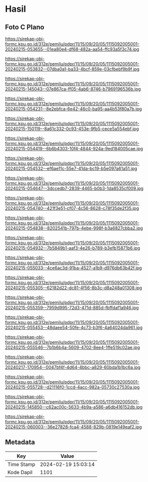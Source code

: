 # Hasil

## Foto C Plano

https://sirekap-obj-formc.kpu.go.id/312e/pemilu/pdpr/11/15/09/20/05/1115092005001-20240215-053655--01ea80e4-df68-482a-aa54-ffc93a5f3c74.jpg

https://sirekap-obj-formc.kpu.go.id/312e/pemilu/pdpr/11/15/09/20/05/1115092005001-20240215-053832--07dba0a1-ba33-4bcf-859e-03cfbebf9b9f.jpg

https://sirekap-obj-formc.kpu.go.id/312e/pemilu/pdpr/11/15/09/20/05/1115092005001-20240215-145043--07e867ca-ff05-4ab6-8746-b7969196536b.jpg

https://sirekap-obj-formc.kpu.go.id/312e/pemilu/pdpr/11/15/09/20/05/1115092005001-20240215-054231--8e2ebfca-6e42-46c0-ba95-aa4b53f80a7b.jpg

https://sirekap-obj-formc.kpu.go.id/312e/pemilu/pdpr/11/15/09/20/05/1115092005001-20240215-150119--8a61c332-0c93-453e-9fb5-cece5a554ebf.jpg

https://sirekap-obj-formc.kpu.go.id/312e/pemilu/pdpr/11/15/09/20/05/1115092005001-20240215-054419--6b6b4303-10f4-4844-924a-9ed184005cae.jpg

https://sirekap-obj-formc.kpu.go.id/312e/pemilu/pdpr/11/15/09/20/05/1115092005001-20240215-054532--ef6ae11c-55e7-41da-bc19-b5e097a61a51.jpg

https://sirekap-obj-formc.kpu.go.id/312e/pemilu/pdpr/11/15/09/20/05/1115092005001-20240215-054647--3dccedb7-2839-4465-b0b3-1da8535cf009.jpg

https://sirekap-obj-formc.kpu.go.id/312e/pemilu/pdpr/11/15/09/20/05/1115092005001-20240215-054740--421f3e51-cf07-4c56-8628-c78f35de2f35.jpg

https://sirekap-obj-formc.kpu.go.id/312e/pemilu/pdpr/11/15/09/20/05/1115092005001-20240215-054838--8202541b-797b-4ebe-998f-b3a6827cbba2.jpg

https://sirekap-obj-formc.kpu.go.id/312e/pemilu/pdpr/11/15/09/20/05/1115092005001-20240215-054932--7b5849b1-aaf3-4e26-b789-b3efb15871b6.jpg

https://sirekap-obj-formc.kpu.go.id/312e/pemilu/pdpr/11/15/09/20/05/1115092005001-20240215-055033--4ce6ac3d-91ba-4527-a1b9-d976db63b42f.jpg

https://sirekap-obj-formc.kpu.go.id/312e/pemilu/pdpr/11/15/09/20/05/1115092005001-20240215-055305--62182d22-dc81-4f56-8b3c-d8a248a01308.jpg

https://sirekap-obj-formc.kpu.go.id/312e/pemilu/pdpr/11/15/09/20/05/1115092005001-20240215-055359--7959d995-72d3-471d-885d-fbffdaf1a946.jpg

https://sirekap-obj-formc.kpu.go.id/312e/pemilu/pdpr/11/15/09/20/05/1115092005001-20240215-055453--48daee54-50fe-4c73-b3f6-4a64024da961.jpg

https://sirekap-obj-formc.kpu.go.id/312e/pemilu/pdpr/11/15/09/20/05/1115092005001-20240215-055546--7b1b6b4a-5609-4702-8ee4-1ffe519c02ae.jpg

https://sirekap-obj-formc.kpu.go.id/312e/pemilu/pdpr/11/15/09/20/05/1115092005001-20240217-170954--0047bf4f-4d64-4bbc-a829-60bda1b1bc6a.jpg

https://sirekap-obj-formc.kpu.go.id/312e/pemilu/pdpr/11/15/09/20/05/1115092005001-20240215-055728--d21116f0-1ccd-4acc-982a-05730c27530a.jpg

https://sirekap-obj-formc.kpu.go.id/312e/pemilu/pdpr/11/15/09/20/05/1115092005001-20240215-145850--c62ac00c-5633-4b9a-a586-a6db416152db.jpg

https://sirekap-obj-formc.kpu.go.id/312e/pemilu/pdpr/11/15/09/20/05/1115092005001-20240215-060003--36e27828-fca4-4588-829b-0819e149eaf2.jpg


## Metadata

| Key        | Value               |
| ---------- | ------------------- |
| Time Stamp | 2024-02-19 15:03:14 |
| Kode Dapil | 1101                |



